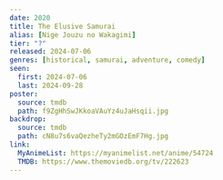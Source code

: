 ```yaml
---
date: 2020
title: The Elusive Samurai
alias: [Nige Jouzu no Wakagimi]
tier: "?"
released: 2024-07-06
genres: [historical, samurai, adventure, comedy]
seen:
  first: 2024-07-06
  last: 2024-09-28
poster:
  source: tmdb
  path: f9ZgHhSwJKkoaVAuYz4uJaHsqii.jpg
backdrop:
  source: tmdb
  path: cN8u7s6vaQezheTy2mGOzEmF7Hg.jpg
link:
  MyAnimeList: https://myanimelist.net/anime/54724
  TMDB: https://www.themoviedb.org/tv/222623
---
```

